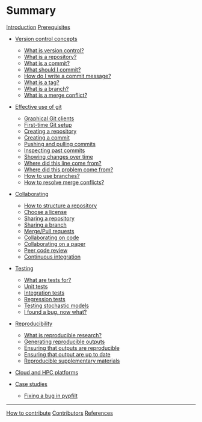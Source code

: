 # Summary

[Introduction](README.md)
[Prerequisites](prerequisites.md)

- [Version control concepts](version-control/README.md)
  - [What is version control?](version-control/what-is-version-control.md)
  - [What is a repository?](version-control/what-is-a-repository.md)
  - [What is a commit?](version-control/what-is-a-commit.md)
  - [What should I commit?](version-control/what-should-I-commit.md)
  - [How do I write a commit message?](version-control/how-do-I-write-a-commit-message.md)
  - [What is a tag?](version-control/what-is-a-tag.md)
  - [What is a branch?](version-control/what-is-a-branch.md)
  - [What is a merge conflict?](version-control/what-is-a-merge-conflict.md)

- [Effective use of git](using-git/README.md)
  - [Graphical Git clients](using-git/graphical-git-clients.md)
  - [First-time Git setup](using-git/first-time-git-setup.md)
  - [Creating a repository](using-git/creating-a-repository.md)
  - [Creating a commit](using-git/creating-a-commit.md)
  - [Pushing and pulling commits](using-git/pushing-and-pulling-commits.md)
  - [Inspecting past commits](using-git/inspecting-past-commits.md)
  - [Showing changes over time](using-git/showing-changes-over-time.md)
  - [Where did this line come from?](using-git/where-did-this-line-come-from.md)
  - [Where did this problem come from?](using-git/where-did-this-problem-come-from.md)
  - [How to use branches?](using-git/how-to-use-branches.md)
  - [How to resolve merge conflicts?](using-git/how-to-resolve-merge-conflicts.md)

- [Collaborating](collaborating/README.md)
  - [How to structure a repository]()
  - [Choose a license]()
  - [Sharing a repository]()
  - [Sharing a branch]()
  - [Merge/Pull requests]()
  - [Collaborating on code]()
  - [Collaborating on a paper]()
  - [Peer code review]()
  - [Continuous integration]()

- [Testing](testing/README.md)
  - [What are tests for?]()
  - [Unit tests]()
  - [Integration tests]()
  - [Regression tests]()
  - [Testing stochastic models]()
  - [I found a bug, now what?]()

- [Reproducibility](reproducibility/README.md)
  - [What is reproducible research?]()
  - [Generating reproducible outputs]()
  - [Ensuring that outputs are reproducible]()
  - [Ensuring that output are up to date]()
  - [Reproducible supplementary materials]()

- [Cloud and HPC platforms]()

- [Case studies](case-studies/README.md)
  - [Fixing a bug in pypfilt](case-studies/moss-pypfilt-earlier-states.md)

-----------

[How to contribute](how-to-contribute.md)
[Contributors](contributors.md)
[References](references.md)
